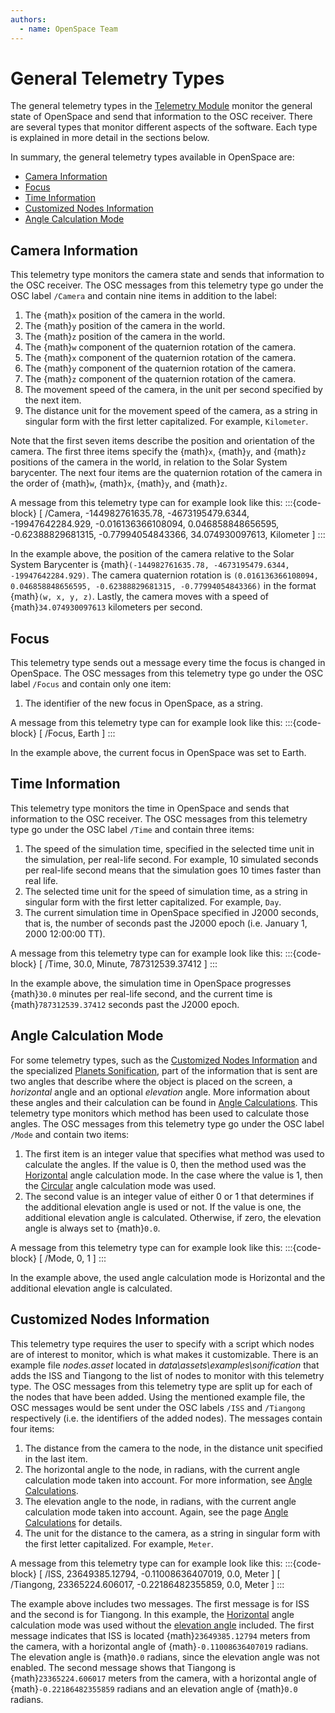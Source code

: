 ```yaml
---
authors:
  - name: OpenSpace Team
---
```


# General Telemetry Types
The general telemetry types in the [Telemetry Module](index.md) monitor the general state of OpenSpace and send that information to the OSC receiver. There are several types that monitor different aspects of the software. Each type is explained in more detail in the sections below.

In summary, the general telemetry types available in OpenSpace are:
  - [Camera Information](#camera-information)
  - [Focus](#focus)
  - [Time Information](#time-information)
  - [Customized Nodes Information](#customized-nodes-information)
  - [Angle Calculation Mode](#angle-calculation-mode)

## Camera Information
This telemetry type monitors the camera state and sends that information to the OSC receiver. The OSC messages from this telemetry type go under the OSC label `/Camera` and contain nine items in addition to the label:

  1. The {math}`x` position of the camera in the world.
  1. The {math}`y` position of the camera in the world.
  1. The {math}`z` position of the camera in the world.
  1. The {math}`w` component of the quaternion rotation of the camera.
  1. The {math}`x` component of the quaternion rotation of the camera.
  1. The {math}`y` component of the quaternion rotation of the camera.
  1. The {math}`z` component of the quaternion rotation of the camera.
  1. The movement speed of the camera, in the unit per second specified by the next item.
  1. The distance unit for the movement speed of the camera, as a string in singular form with the first letter capitalized. For example, `Kilometer`.

Note that the first seven items describe the position and orientation of the camera. The first three items specify the {math}`x`, {math}`y`, and {math}`z` positions of the camera in the world, in relation to the Solar System barycenter. The next four items are the quaternion rotation of the camera in the order of {math}`w`, {math}`x`, {math}`y`, and {math}`z`.

A message from this telemetry type can for example look like this:
:::{code-block}
[ /Camera, -144982761635.78, -4673195479.6344, -19947642284.929, -0.016136366108094, 0.046858848656595, -0.62388829681315, -0.77994054843366, 34.074930097613, Kilometer ]
:::

In the example above, the position of the camera relative to the Solar System Barycenter is {math}`(-144982761635.78, -4673195479.6344, -19947642284.929)`. The camera quaternion rotation is `(0.016136366108094, 0.046858848656595, -0.62388829681315, -0.77994054843366)` in the format {math}`(w, x, y, z)`. Lastly, the camera moves with a speed of {math}`34.074930097613` kilometers per second.

## Focus
This telemetry type sends out a message every time the focus is changed in OpenSpace. The OSC messages from this telemetry type go under the OSC label `/Focus` and contain only one item:

  1. The identifier of the new focus in OpenSpace, as a string.

A message from this telemetry type can for example look like this:
:::{code-block}
[ /Focus, Earth ]
:::

In the example above, the current focus in OpenSpace was set to Earth.

## Time Information
This telemetry type monitors the time in OpenSpace and sends that information to the OSC receiver. The OSC messages from this telemetry type go under the OSC label `/Time` and contain three items:

  1. The speed of the simulation time, specified in the selected time unit in the simulation, per real-life second. For example, 10 simulated seconds per real-life second means that the simulation goes 10 times faster than real life.
  1. The selected time unit for the speed of simulation time, as a string in singular form with the first letter capitalized. For example, `Day`.
  1. The current simulation time in OpenSpace specified in J2000 seconds, that is, the number of seconds past the J2000 epoch (i.e. January 1, 2000 12:00:00 TT).

A message from this telemetry type can for example look like this:
:::{code-block}
[ /Time, 30.0, Minute, 787312539.37412 ]
:::

In the example above, the simulation time in OpenSpace progresses {math}`30.0` minutes per real-life second, and the current time is {math}`787312539.37412` seconds past the J2000 epoch.

## Angle Calculation Mode
For some telemetry types, such as the [Customized Nodes Information](#customized-nodes-information) and the specialized [Planets Sonification](./telemetry-types-specialized.md#planets-sonification), part of the information that is sent are two angles that describe where the object is placed on the screen, a _horizontal_ angle and an optional _elevation_ angle. More information about these angles and their calculation can be found in [Angle Calculations](./angle-information.md). This telemetry type monitors which method has been used to calculate those angles. The OSC messages from this telemetry type go under the OSC label `/Mode` and contain two items:

  1. The first item is an integer value that specifies what method was used to calculate the angles. If the value is 0, then the method used was the [Horizontal](./angle-information.md#horizontal) angle calculation mode. In the case where the value is 1, then the [Circular](./angle-information.md#circular) angle calculation mode was used.
  1. The second value is an integer value of either 0 or 1 that determines if the additional elevation angle is used or not. If the value is one, the additional elevation angle is calculated. Otherwise, if zero, the elevation angle is always set to {math}`0.0`.

A message from this telemetry type can for example look like this:
:::{code-block}
[ /Mode, 0, 1 ]
:::

In the example above, the used angle calculation mode is Horizontal and the additional elevation angle is calculated.

## Customized Nodes Information
This telemetry type requires the user to specify with a script which nodes are of interest to monitor, which is what makes it customizable. There is an example file _nodes.asset_ located in _data\assets\examples\sonification_ that adds the ISS and Tiangong to the list of nodes to monitor with this telemetry type. The OSC messages from this telemetry type are split up for each of the nodes that have been added. Using the mentioned example file, the OSC messages would be sent under the OSC labels `/ISS` and `/Tiangong` respectively (i.e. the identifiers of the added nodes). The messages contain four items:

  1. The distance from the camera to the node, in the distance unit specified in the last item.
  1. The horizontal angle to the node, in radians, with the current angle calculation mode taken into account. For more information, see [Angle Calculations](./angle-information.md).
  1. The elevation angle to the node, in radians, with the current angle calculation mode taken into account. Again, see the page [Angle Calculations](./angle-information.md) for details.
  1. The unit for the distance to the camera, as a string in singular form with the first letter capitalized. For example, `Meter`.

A message from this telemetry type can for example look like this:
:::{code-block}
[ /ISS, 23649385.12794, -0.11008636407019, 0.0, Meter ]
[ /Tiangong, 23365224.606017, -0.22186482355859, 0.0, Meter ]
:::

The example above includes two messages. The first message is for ISS and the second is for Tiangong. In this example, the [Horizontal](./angle-information.md#horizontal) angle calculation mode was used without the [elevation angle](./angle-information.md#additional-elevation-angle-horizontal) included. The first message indicates that ISS is located {math}`23649385.12794` meters from the camera, with a horizontal angle of {math}`-0.11008636407019` radians. The elevation angle is {math}`0.0` radians, since the elevation angle was not enabled. The second message shows that Tiangong is {math}`23365224.606017` meters from the camera, with a horizontal angle of {math}`-0.22186482355859` radians and an elevation angle of {math}`0.0` radians.
